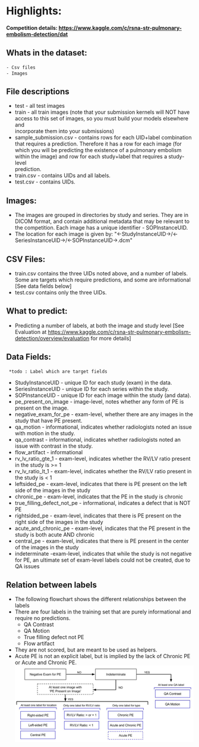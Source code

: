 # Highlights:

  #### Competition details: https://www.kaggle.com/c/rsna-str-pulmonary-embolism-detection/dat

  ## Whats in the dataset:
    - Csv files
    - Images 
    
  ## File descriptions
  - test  - all test images
  - train - all train images (note that your submission kernels will NOT have access to this set of images, so you must build your models elsewhere and          
           incorporate them into your submissions)
  - sample_submission.csv - contains rows for each UID+label combination that requires a prediction. Therefore it has a row for each image (for which you will be                             predicting the existence of a pulmonary embolism within the image) and row for each study+label that requires a study-level         
                            prediction.
  - train.csv - contains UIDs and all labels.
  - test.csv - contains UIDs.

  ## Images: 
  - The images are grouped in directories by study and series. They are in DICOM format, and contain additional metadata that may be relevant to the competition. Each image has a unique identifier - SOPInstanceUID.
  - The location for each image is given by: "<-StudyInstanceUID->/<-SeriesInstanceUID->/<-SOPInstanceUID->.dcm"
  
  ## CSV Files:  
  - train.csv contains the three UIDs noted above, and a number of labels. Some are targets which require predictions, and some are informational [See data fields below]
  - test.csv contains only the three UIDs. 
  
  ## What to predict:
  - Predicting a number of labels, at both the image and study level [See Evaluation at https://www.kaggle.com/c/rsna-str-pulmonary-embolism-detection/overview/evaluation for more details]
  
  ## Data Fields:  
     *todo : Label which are target fields
  - StudyInstanceUID - unique ID for each study (exam) in the data.
  - SeriesInstanceUID - unique ID for each series within the study.
  - SOPInstanceUID - unique ID for each image within the study (and data).
  - pe_present_on_image - image-level, notes whether any form of PE is present on the image.
  - negative_exam_for_pe - exam-level, whether there are any images in the study that have PE present.
  - qa_motion - informational, indicates whether radiologists noted an issue with motion in the study.
  - qa_contrast - informational, indicates whether radiologists noted an issue with contrast in the study.
  - flow_artifact - informational
  - rv_lv_ratio_gte_1 - exam-level, indicates whether the RV/LV ratio present in the study is >= 1
  - rv_lv_ratio_lt_1 - exam-level, indicates whether the RV/LV ratio present in the study is < 1
  - leftsided_pe - exam-level, indicates that there is PE present on the left side of the images in the study
  - chronic_pe - exam-level, indicates that the PE in the study is chronic
  - true_filling_defect_not_pe - informational, indicates a defect that is NOT PE
  - rightsided_pe - exam-level, indicates that there is PE present on the right side of the images in the study
  - acute_and_chronic_pe - exam-level, indicates that the PE present in the study is both acute AND chronic
  - central_pe - exam-level, indicates that there is PE present in the center of the images in the study
  - indeterminate -exam-level, indicates that while the study is not negative for PE, an ultimate set of exam-level labels could not be created, due to QA issues
  
  ## Relation between labels
  - The following flowchart shows the different relationships between the labels
  - There are four labels in the training set that are purely informational and require no predictions. 
      - QA Contrast 
      - QA Motion
      - True filling defect not PE
      - Flow artifact
  - They are not scored, but are meant to be used as helpers.
  - Acute PE is not an explicit label, but is implied by the lack of Chronic PE or Acute and Chronic PE.
  ![Flow](/repo_images/PE_label_flowchart.jpg)
